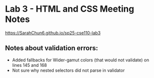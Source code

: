 # Lab 3 - HTML and CSS Meeting Notes
https://SarahChun6.github.io/sp25-cse110-lab3
## Notes about validation errors: 
- Added fallbacks for Wider-gamut colors (that would not validate) on lines 145 and 168
- Not sure why nested selectors did not parse in validator
